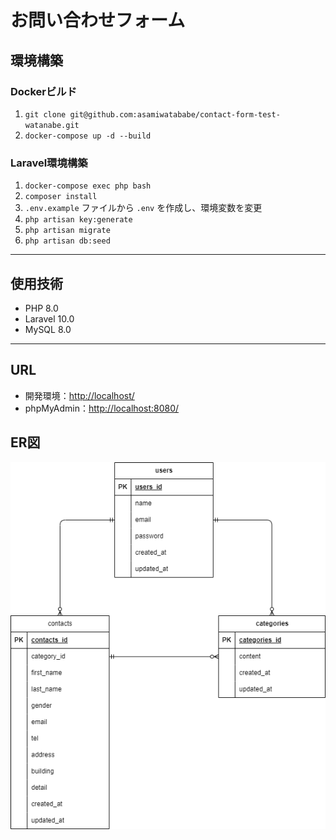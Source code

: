 # お問い合わせフォーム

## 環境構築

### Dockerビルド

1. `git clone git@github.com:asamiwatababe/contact-form-test-watanabe.git`
2. `docker-compose up -d --build`

### Laravel環境構築

1. `docker-compose exec php bash`
2. `composer install`
3. `.env.example` ファイルから `.env` を作成し、環境変数を変更
4. `php artisan key:generate`
5. `php artisan migrate`
6. `php artisan db:seed`

---

## 使用技術

- PHP 8.0
- Laravel 10.0
- MySQL 8.0

---

## URL

- 開発環境：[http://localhost/](http://localhost/)
- phpMyAdmin：[http://localhost:8080/](http://localhost:8080/)


## ER図
![ER図](./er-diagram.png)

